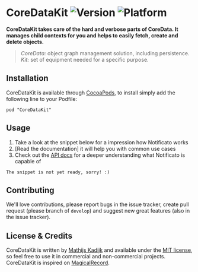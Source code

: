 # CoreDataKit ![Version](http://cocoapod-badges.herokuapp.com/v/CoreDataKit/badge.png) ![Platform](http://cocoapod-badges.herokuapp.com/p/CoreDataKit/badge.png)

**CoreDataKit takes care of the hard and verbose parts of CoreData. It manages child contexts for you and helps to easily fetch, create and delete objects.**

> *CoreData:* object graph management solution, including persistence. *Kit:* set of equipment needed for a specific purpose.

## Installation

CoreDataKit is available through [CocoaPods](http://cocoapods.org), to install simply add the following line to your Podfile:

```
pod "CoreDataKit"
```

## Usage

1. Take a look at the snippet below for a impression how Notificato works
2. [Read the documentation] it will help you with common use cases
3. Check out the [API docs](http://cocoadocs.org/docsets/CoreDataKit) for a deeper understanding what Notificato is capable of

```
The snippet is not yet ready, sorry! :)
```

## Contributing

We'll love contributions, please report bugs in the issue tracker, create pull request (please branch of `develop`) and suggest new great features (also in the issue tracker).

## License & Credits

CoreDataKit is written by [Mathijs Kadijk](https://github.com/mac-cain13) and available under the [MIT license](LICENSE), so feel free to use it in commercial and non-commercial projects. CoreDataKit is inspired on [MagicalRecord](https://github.com/magicalpanda/MagicalRecord).
